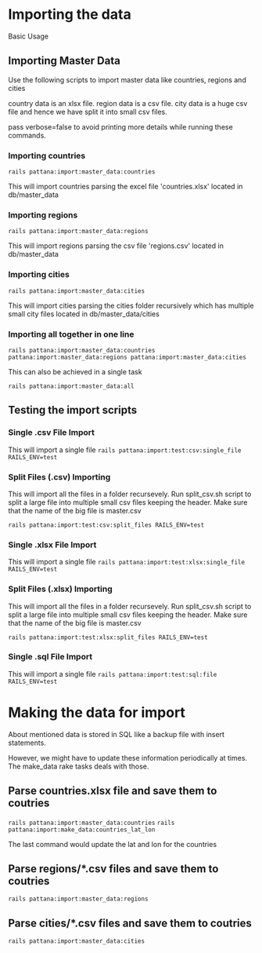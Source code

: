 # Importing the data

Basic Usage

## Importing Master Data

Use the following scripts to import master data like countries, regions and cities

country data is an xlsx file.
region data is a csv file.
city data is a huge csv file and hence we have split it into small csv files.

pass verbose=false to avoid printing more details while running these commands.

### Importing countries

```rails pattana:import:master_data:countries```

This will import countries parsing the excel file 'countries.xlsx' located in db/master_data

### Importing regions

```rails pattana:import:master_data:regions```

This will import regions parsing the csv file 'regions.csv' located in db/master_data

### Importing cities

```rails pattana:import:master_data:cities```

This will import cities parsing the cities folder recursively which has multiple small city files located in db/master_data/cities


### Importing all together in one line

```rails pattana:import:master_data:countries pattana:import:master_data:regions pattana:import:master_data:cities```

This can also be achieved in a single task

```rails pattana:import:master_data:all```


## Testing the import scripts

### Single .csv File Import

This will import a single file 
```rails pattana:import:test:csv:single_file RAILS_ENV=test```


### Split Files (.csv) Importing

This will import all the files in a folder recursevely.
Run split_csv.sh script to split a large file into multiple small csv files keeping the header.
Make sure that the name of the big file is master.csv

```rails pattana:import:test:csv:split_files RAILS_ENV=test```


### Single .xlsx File Import

This will import a single file 
```rails pattana:import:test:xlsx:single_file RAILS_ENV=test```


### Split Files (.xlsx) Importing

This will import all the files in a folder recursevely.
Run split_csv.sh script to split a large file into multiple small csv files keeping the header.
Make sure that the name of the big file is master.csv


```rails pattana:import:test:xlsx:split_files RAILS_ENV=test```

### Single .sql File Import

This will import a single file 
```rails pattana:import:test:sql:file RAILS_ENV=test```



# Making the data for import 

About mentioned data is stored in SQL like a backup file with insert statements.

However, we might have to update these information periodically at times. The make_data rake tasks deals with those.

## Parse countries.xlsx file and save them to coutries

```rails pattana:import:master_data:countries```
```rails pattana:import:make_data:countries_lat_lon```

The last command would update the lat and lon for the countries


## Parse regions/*.csv files and save them to coutries

```rails pattana:import:master_data:regions```


## Parse cities/*.csv files and save them to coutries

```rails pattana:import:master_data:cities```


